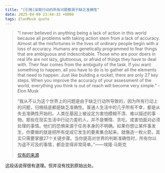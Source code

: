 ```yaml
---
title: "[引用]采取行动的所有问题都源于缺乏准确性"
date: 2025-04-09 23:44:33 +0800
tags: ElonMusk quote
---
```


> "I never believed in anything being a lack of action in this world because all problems with taking action stem from a lack of accuracy. Almost all the misfortunes in the lives of ordinary people begin with a loss of accuracy. Humans are genetically programmed to fear things that are ambiguous and indescribable. Those who are poor doers in real life are not lazy, gluttonous, or afraid of things they have to deal with. Their fear comes from the ambiguity of the task. If you want something to happen, all you have to do is to gather all the elements that need to happen. Just like building a rocket, there are only 27 key steps. When you improve the accuracy of your assessment of the world, everything you think is out of reach will become very simple." -Elon Musk
>
> “我从不认为这个世界上的问题是由于缺乏行动所导致的，因为所有行动上的问题，归根结底都是缺乏准确性。普通人生活中的几乎所有不幸，都是从失去准确性开始的。人类在基因上被设定为害怕模糊不清、难以描述的事物。那些在现实生活中行动力差的人，并不是懒惰、贪吃，或害怕面对必须处理的事情。他们的恐惧来源于任务本身的不明确。如果你想让某件事发生，你要做的就是把所有促成它发生的要素集合起来。就像造一枚火箭，其实只需要掌握27个关键步骤。当你提高对世界的判断准确性时，所有你以为遥不可及的事情，都会变得非常简单。”——埃隆·马斯克
>
> [仅有的来源](https://x.com/simo_tinetine/status/1752745815745958087)

这段话说得很有道理。但并没有找到原始出处。
